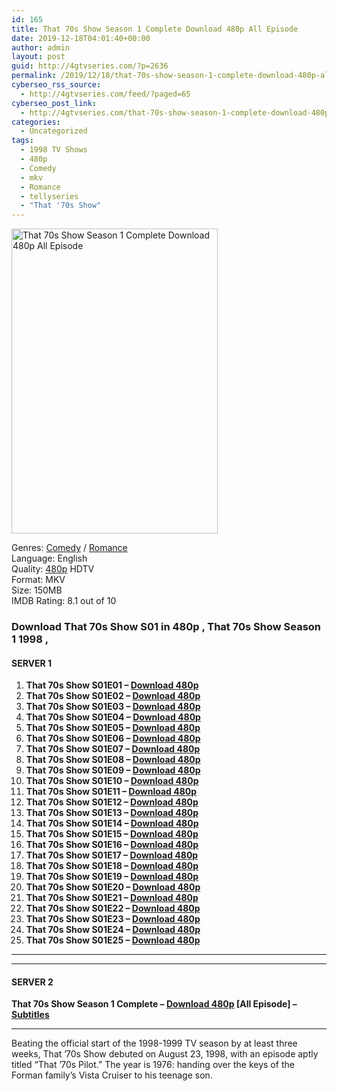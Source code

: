 ```yaml
---
id: 165
title: That 70s Show Season 1 Complete Download 480p All Episode
date: 2019-12-18T04:01:40+00:00
author: admin
layout: post
guid: http://4gtvseries.com/?p=2636
permalink: /2019/12/18/that-70s-show-season-1-complete-download-480p-all-episode/
cyberseo_rss_source:
  - http://4gtvseries.com/feed/?paged=65
cyberseo_post_link:
  - http://4gtvseries.com/that-70s-show-season-1-complete-download-480p-all-episode/
categories:
  - Uncategorized
tags:
  - 1998 TV Shows
  - 480p
  - Comedy
  - mkv
  - Romance
  - tellyseries
  - "That '70s Show"
---
```

<img loading="lazy" class="aligncenter" src="https://1.bp.blogspot.com/-Q7crNuQH52w/XfmjieKIWmI/AAAAAAAAAg8/ZWWzQ6i946cu5JeMTwg1H25X70J3pUU2wCK4BGAYYCw/s1600/That%2B70s%2BShow%2BSeason%2B1.jpg" alt="That 70s Show Season 1 Complete Download 480p All Episode" width="330" height="488" />

Genres:&nbsp;<a href="http://4gtvseries.com/tag/comedy/" data-wpel-link="internal">Comedy</a> / <a href="http://4gtvseries.com/tag/romance/" data-wpel-link="internal">Romance</a>  
Language: English  
Quality:&nbsp;<a href="http://4gtvseries.com/tag/480p/" data-wpel-link="internal">480p</a>&nbsp;HDTV  
Format: MKV  
Size: 150MB  
IMDB Rating: 8.1 out of 10

### **Download That 70s Show S01 in 480p , That 70s Show Season 1 1998 ,&nbsp;**

#### <span><strong>SERVER 1</strong></span>

  1. **That 70s Show S01E01 – <a href="http://slink.dl480p.xyz/6jQarw6" data-wpel-link="external" target="_blank" rel="nofollow external noopener noreferrer" class="wpel-icon-left"><i class="wpel-icon fa fa-download" aria-hidden="true"></i>Download 480p</a>**
  2. **That 70s Show S01E02 – <a href="http://slink.dl480p.xyz/dWT6l" data-wpel-link="external" target="_blank" rel="nofollow external noopener noreferrer" class="wpel-icon-left"><i class="wpel-icon fa fa-download" aria-hidden="true"></i>Download 480p</a>**
  3. **That 70s Show S01E03 – <a href="http://slink.dl480p.xyz/LP5N0R2W" data-wpel-link="external" target="_blank" rel="nofollow external noopener noreferrer" class="wpel-icon-left"><i class="wpel-icon fa fa-download" aria-hidden="true"></i>Download 480p</a>**
  4. **That 70s Show S01E04 – <a href="http://slink.dl480p.xyz/3fXwWX7U" data-wpel-link="external" target="_blank" rel="nofollow external noopener noreferrer" class="wpel-icon-left"><i class="wpel-icon fa fa-download" aria-hidden="true"></i>Download 480p</a>**
  5. **That 70s Show S01E05 – <a href="http://slink.dl480p.xyz/kdPB3" data-wpel-link="external" target="_blank" rel="nofollow external noopener noreferrer" class="wpel-icon-left"><i class="wpel-icon fa fa-download" aria-hidden="true"></i>Download 480p</a>**
  6. **That 70s Show S01E06 – <a href="http://slink.dl480p.xyz/FnCIt8E" data-wpel-link="external" target="_blank" rel="nofollow external noopener noreferrer" class="wpel-icon-left"><i class="wpel-icon fa fa-download" aria-hidden="true"></i>Download 480p</a>**
  7. **That 70s Show S01E07 – <a href="http://slink.dl480p.xyz/j3N1SZE" data-wpel-link="external" target="_blank" rel="nofollow external noopener noreferrer" class="wpel-icon-left"><i class="wpel-icon fa fa-download" aria-hidden="true"></i>Download 480p</a>**
  8. **That 70s Show S01E08 – <a href="http://slink.dl480p.xyz/FEbrhp" data-wpel-link="external" target="_blank" rel="nofollow external noopener noreferrer" class="wpel-icon-left"><i class="wpel-icon fa fa-download" aria-hidden="true"></i>Download 480p</a>**
  9. **That 70s Show S01E09 – <a href="http://slink.dl480p.xyz/tKdUiPl" data-wpel-link="external" target="_blank" rel="nofollow external noopener noreferrer" class="wpel-icon-left"><i class="wpel-icon fa fa-download" aria-hidden="true"></i>Download 480p</a>**
 10. **That 70s Show S01E10 – <a href="http://slink.dl480p.xyz/wayuFL0N" data-wpel-link="external" target="_blank" rel="nofollow external noopener noreferrer" class="wpel-icon-left"><i class="wpel-icon fa fa-download" aria-hidden="true"></i>Download 480p</a>**
 11. **That 70s Show S01E11 – <a href="http://slink.dl480p.xyz/YbDjcEq" data-wpel-link="external" target="_blank" rel="nofollow external noopener noreferrer" class="wpel-icon-left"><i class="wpel-icon fa fa-download" aria-hidden="true"></i>Download 480p</a>**
 12. **That 70s Show S01E12 – <a href="http://slink.dl480p.xyz/6VKw" data-wpel-link="external" target="_blank" rel="nofollow external noopener noreferrer" class="wpel-icon-left"><i class="wpel-icon fa fa-download" aria-hidden="true"></i>Download 480p</a>**
 13. **That 70s Show S01E13 – <a href="http://slink.dl480p.xyz/trkWWuq" data-wpel-link="external" target="_blank" rel="nofollow external noopener noreferrer" class="wpel-icon-left"><i class="wpel-icon fa fa-download" aria-hidden="true"></i>Download 480p</a>**
 14. **That 70s Show S01E14 – <a href="http://slink.dl480p.xyz/4oksrts" data-wpel-link="external" target="_blank" rel="nofollow external noopener noreferrer" class="wpel-icon-left"><i class="wpel-icon fa fa-download" aria-hidden="true"></i>Download 480p</a>**
 15. **That 70s Show S01E15 – <a href="http://slink.dl480p.xyz/nk1ECOI" data-wpel-link="external" target="_blank" rel="nofollow external noopener noreferrer" class="wpel-icon-left"><i class="wpel-icon fa fa-download" aria-hidden="true"></i>Download 480p</a>**
 16. **That 70s Show S01E16 – <a href="http://slink.dl480p.xyz/K0LAE" data-wpel-link="external" target="_blank" rel="nofollow external noopener noreferrer" class="wpel-icon-left"><i class="wpel-icon fa fa-download" aria-hidden="true"></i>Download 480p</a>**
 17. **That 70s Show S01E17 – <a href="http://slink.dl480p.xyz/uX9R06y7" data-wpel-link="external" target="_blank" rel="nofollow external noopener noreferrer" class="wpel-icon-left"><i class="wpel-icon fa fa-download" aria-hidden="true"></i>Download 480p</a>**
 18. **That 70s Show S01E18 – <a href="http://slink.dl480p.xyz/wZ4z" data-wpel-link="external" target="_blank" rel="nofollow external noopener noreferrer" class="wpel-icon-left"><i class="wpel-icon fa fa-download" aria-hidden="true"></i>Download 480p</a>**
 19. **That 70s Show S01E19 – <a href="http://slink.dl480p.xyz/iMAiEA" data-wpel-link="external" target="_blank" rel="nofollow external noopener noreferrer" class="wpel-icon-left"><i class="wpel-icon fa fa-download" aria-hidden="true"></i>Download 480p</a>**
 20. **That 70s Show S01E20 – <a href="http://slink.dl480p.xyz/iEeo" data-wpel-link="external" target="_blank" rel="nofollow external noopener noreferrer" class="wpel-icon-left"><i class="wpel-icon fa fa-download" aria-hidden="true"></i>Download 480p</a>**
 21. **That 70s Show S01E21 – <a href="http://slink.dl480p.xyz/RVgXUT" data-wpel-link="external" target="_blank" rel="nofollow external noopener noreferrer" class="wpel-icon-left"><i class="wpel-icon fa fa-download" aria-hidden="true"></i>Download 480p</a>**
 22. **That 70s Show S01E22 – <a href="http://slink.dl480p.xyz/zIYk0i" data-wpel-link="external" target="_blank" rel="nofollow external noopener noreferrer" class="wpel-icon-left"><i class="wpel-icon fa fa-download" aria-hidden="true"></i>Download 480p</a>**
 23. **That 70s Show S01E23 – <a href="http://slink.dl480p.xyz/h9LoO" data-wpel-link="external" target="_blank" rel="nofollow external noopener noreferrer" class="wpel-icon-left"><i class="wpel-icon fa fa-download" aria-hidden="true"></i>Download 480p</a>**
 24. **That 70s Show S01E24 – <a href="http://slink.dl480p.xyz/PMb1XZ" data-wpel-link="external" target="_blank" rel="nofollow external noopener noreferrer" class="wpel-icon-left"><i class="wpel-icon fa fa-download" aria-hidden="true"></i>Download 480p</a>**
 25. **That 70s Show S01E25 – <a href="http://slink.dl480p.xyz/mImjwwp" data-wpel-link="external" target="_blank" rel="nofollow external noopener noreferrer" class="wpel-icon-left"><i class="wpel-icon fa fa-download" aria-hidden="true"></i>Download 480p</a>**

* * *

* * *

#### <span><strong>SERVER 2</strong></span>

**That 70s Show Season 1 Complete – <a href="http://dl480p.xyz/2701/" data-wpel-link="external" target="_blank" rel="nofollow external noopener noreferrer" class="wpel-icon-left"><i class="wpel-icon fa fa-download" aria-hidden="true"></i>Download 480p</a> [All Episode] – <a href="https://subscene.com/subtitles/that-70s-show-first-season" data-wpel-link="external" target="_blank" rel="nofollow external noopener noreferrer" class="wpel-icon-left"><i class="wpel-icon fa fa-download" aria-hidden="true"></i>Subtitles</a>**

* * *

Beating the official start of the 1998-1999 TV season by at least three weeks, That ’70s Show debuted on August 23, 1998, with an episode aptly titled “That ’70s Pilot.” The year is 1976: handing over the keys of the Forman family’s Vista Cruiser to his teenage son.

<div align="center">
</div>